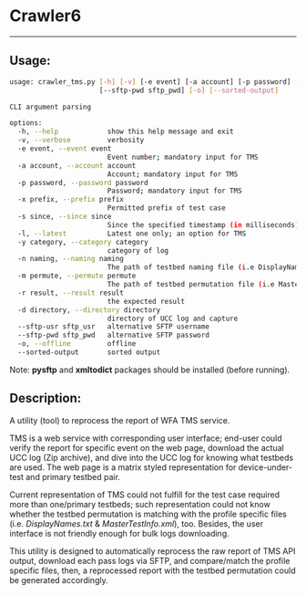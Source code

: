 # Crawler6
---

## Usage:

```sh
usage: crawler_tms.py [-h] [-v] [-e event] [-a account] [-p password] [-x prefix] [-s since] [-l] [-y category] [-n naming] [-m permute] [-r result] [-d directory] [--sftp-usr sftp_usr]
                      [--sftp-pwd sftp_pwd] [-o] [--sorted-output]

CLI argument parsing

options:
  -h, --help            show this help message and exit
  -v, --verbose         verbosity
  -e event, --event event
                        Event number; mandatory input for TMS
  -a account, --account account
                        Account; mandatory input for TMS
  -p password, --password password
                        Password; mandatory input for TMS
  -x prefix, --prefix prefix
                        Permitted prefix of test case
  -s since, --since since
                        Since the specified timestamp (in milliseconds); an option for TMS
  -l, --latest          Latest one only; an option for TMS
  -y category, --category category
                        category of log
  -n naming, --naming naming
                        The path of testbed naming file (i.e DisplayNames.txt)
  -m permute, --permute permute
                        The path of testbed permutation file (i.e MasterTestInfo.xml)
  -r result, --result result
                        the expected result
  -d directory, --directory directory
                        directory of UCC log and capture
  --sftp-usr sftp_usr   alternative SFTP username
  --sftp-pwd sftp_pwd   alternative SFTP password
  -o, --offline         offline
  --sorted-output       sorted output
```

Note: **pysftp** and **xmltodict** packages should be installed (before running).


## Description:

A utility (tool) to reprocess the report of WFA TMS service.

TMS is a web service with corresponding user interface; end-user could verify the report for specific event on the web page, download the actual UCC log (Zip archive), and dive into the UCC log for knowing what testbeds are used. The web page is a matrix styled representation for device-under-test and primary testbed pair.

Current representation of TMS could not fulfill for the test case required more than one/primary testbeds; such representation could not know whether the testbed permutation is matching with the profile specific files (i.e. _DisplayNames.txt_ & _MasterTestInfo.xml_), too. Besides, the user interface is not friendly enough for bulk logs downloading.

This utility is designed to automatically reprocess the raw report of TMS API output, download each pass logs via SFTP, and compare/match the profile specific files, then, a reprocessed report with the testbed permutation could be generated accordingly.

